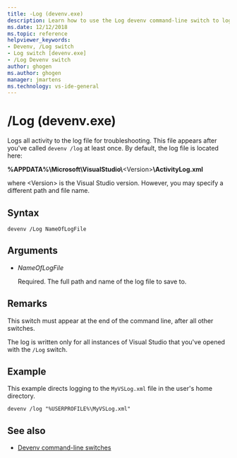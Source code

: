```yaml
---
title: -Log (devenv.exe)
description: Learn how to use the Log devenv command-line switch to log all activity to the log file for troubleshooting.
ms.date: 12/12/2018
ms.topic: reference
helpviewer_keywords:
- Devenv, /Log switch
- Log switch [devenv.exe]
- /Log Devenv switch
author: ghogen
ms.author: ghogen
manager: jmartens
ms.technology: vs-ide-general
---
```

# /Log (devenv.exe)


Logs all activity to the log file for troubleshooting. This file appears after you've called `devenv /log` at least once. By default, the log file is located here:

**%APPDATA%\\Microsoft\\VisualStudio\\**\<Version\>**\\ActivityLog.xml**

where \<Version\> is the Visual Studio version. However, you may specify a different path and file name.

## Syntax

```shell
devenv /Log NameOfLogFile
```

## Arguments

- *NameOfLogFile*

  Required. The full path and name of the log file to save to.

## Remarks

This switch must appear at the end of the command line, after all other switches.

The log is written only for all instances of Visual Studio that you've opened with the `/Log` switch.

## Example

This example directs logging to the `MyVSLog.xml` file in the user's home directory.

```shell
devenv /log "%USERPROFILE%\MyVSLog.xml"
```

## See also

- [Devenv command-line switches](../../ide/reference/devenv-command-line-switches.md)

